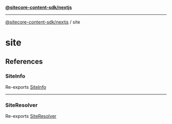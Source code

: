 [**@sitecore-content-sdk/nextjs**](../README.md)

***

[@sitecore-content-sdk/nextjs](../README.md) / site

# site

## References

### SiteInfo

Re-exports [SiteInfo](../index/type-aliases/SiteInfo.md)

***

### SiteResolver

Re-exports [SiteResolver](../index/classes/SiteResolver.md)

